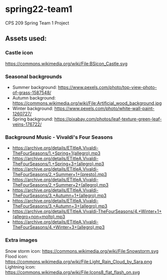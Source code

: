 # spring22-team1
CPS 209 Spring Team 1 Project
## Assets used:

### Castle icon
https://commons.wikimedia.org/wiki/File:BSicon_Castle.svg

### Seasonal backgrounds
 * Summer background: https://www.pexels.com/photo/top-view-photo-of-grass-1587548/
 * Autumn background: https://commons.wikimedia.org/wiki/File:Artificial_wood_background.jpg
 * Winter background: https://www.pexels.com/photo/white-wall-paint-1260727/
 * Spring background: https://pixabay.com/photos/leaf-texture-green-leaf-veins-176722/


### Background Music - Vivaldi's Four Seasons
 * https://archive.org/details/ETitleA.Vivaldi-TheFourSeasons/1.+Spring+1(allegro).mp3
 * https://archive.org/details/ETitleA.Vivaldi-TheFourSeasons/1.+Spring+3+(allegro).mp3
 * https://archive.org/details/ETitleA.Vivaldi-TheFourSeasons/2.+Summer+1+(presto).mp3
 * https://archive.org/details/ETitleA.Vivaldi-TheFourSeasons/2.+Summer+2+(allegro).mp3
 * https://archive.org/details/ETitleA.Vivaldi-TheFourSeasons/3.+Autumn+1+(allegro).mp3
 * https://archive.org/details/ETitleA.Vivaldi-TheFourSeasons/3.+Autumn+3+(allegro).mp3
 * https://archive.org/details/ETitleA.Vivaldi-TheFourSeasons/4.+Winter+1+(allegro+non+molto).mp3
 * https://archive.org/details/ETitleA.Vivaldi-TheFourSeasons/4.+Winter+3+(allegro).mp3

### Extra images
Snow storm icon: https://commons.wikimedia.org/wiki/File:Snowstorm.svg
Flood icon: https://commons.wikimedia.org/wiki/File:Light_Rain_Cloud_by_Sara.png
Lightning icon: https://commons.wikimedia.org/wiki/File:Icons8_flat_flash_on.svg
